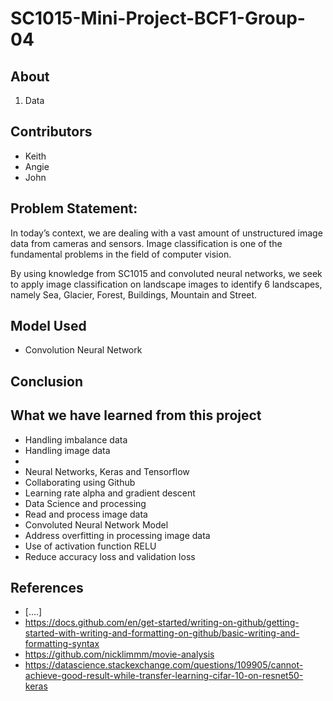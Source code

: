 # SC1015-Mini-Project-BCF1-Group-04

## About 
1. Data

## Contributors 
- Keith 
- Angie 
- John 

## Problem Statement: 
In today’s context, we are dealing with a vast amount of unstructured image data from cameras and sensors. Image classification is one of the fundamental problems in the field of computer vision.

By using knowledge from SC1015 and convoluted neural networks, we seek to apply image classification on landscape images to identify 6 landscapes, namely Sea, Glacier, Forest, Buildings, Mountain and Street.


## Model Used 
- Convolution Neural Network 

## Conclusion

## What we have learned from this project
- Handling imbalance data 
- Handling image data 
- 
- Neural Networks, Keras and Tensorflow 
- Collaborating using Github
- Learning rate alpha and gradient descent
- Data Science and processing
- Read and process image data 
- Convoluted Neural Network Model
- Address overfitting in processing image data
- Use of activation function RELU
- Reduce accuracy loss and validation loss


## References
- [....]
- https://docs.github.com/en/get-started/writing-on-github/getting-started-with-writing-and-formatting-on-github/basic-writing-and-formatting-syntax
- https://github.com/nicklimmm/movie-analysis
- https://datascience.stackexchange.com/questions/109905/cannot-achieve-good-result-while-transfer-learning-cifar-10-on-resnet50-keras
